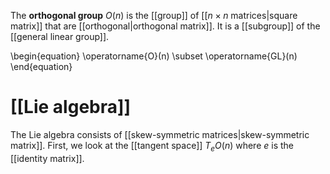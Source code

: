 The **orthogonal group** $O(n)$ is the [[group]] of [[$n\times n$ matrices|square matrix]] that are [[orthogonal|orthogonal matrix]]. It is a [[subgroup]] of the [[general linear group]].

\begin{equation}
\operatorname{O}(n) \subset \operatorname{GL}(n)
\end{equation}

# [[Lie algebra]]

The Lie algebra consists of [[skew-symmetric matrices|skew-symmetric matrix]]. First, we look at the [[tangent space]] $T_e O(n)$ where $e$ is the [[identity matrix]]. 